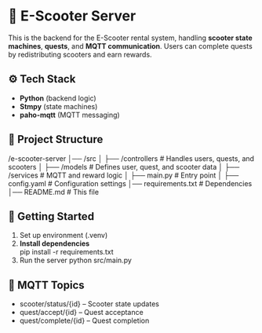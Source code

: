 # 🛴 E-Scooter Server

This is the backend for the E-Scooter rental system, handling **scooter state machines**, **quests**, and **MQTT communication**. Users can complete quests by redistributing scooters and earn rewards.  

## ⚙️ Tech Stack
- **Python** (backend logic)
- **Stmpy** (state machines)
- **paho-mqtt** (MQTT messaging)

## 📂 Project Structure
/e-scooter-server 
│── /src 
│ ├── /controllers # Handles users, quests, and scooters 
│ ├── /models # Defines user, quest, and scooter data 
│ ├── /services # MQTT and reward logic 
│ ├── main.py # Entry point 
│ ├── config.yaml # Configuration settings 
│── requirements.txt # Dependencies 
│── README.md # This file

## 🚀 Getting Started
1. Set up environment (.venv)
2. **Install dependencies**  
        pip install -r requirements.txt
3. Run the server
        python src/main.py

## 📡 MQTT Topics
* scooter/status/{id} – Scooter state updates
* quest/accept/{id} – Quest acceptance
* quest/complete/{id} – Quest completion